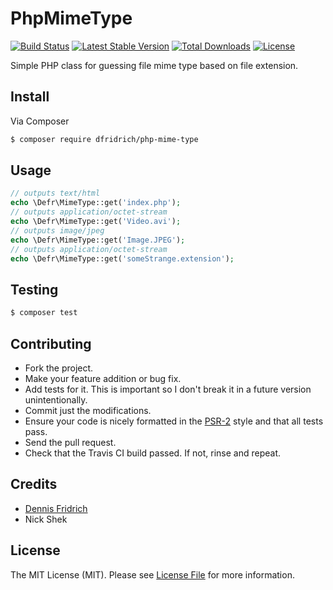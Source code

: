 # PhpMimeType 
[![Build Status](https://travis-ci.org/dfridrich/PhpMimeType.svg)](https://travis-ci.org/dfridrich/PhpMimeType)
[![Latest Stable Version](https://poser.pugx.org/dfridrich/php-mime-type/v/stable)](https://packagist.org/packages/dfridrich/php-mime-type) 
[![Total Downloads](https://poser.pugx.org/dfridrich/php-mime-type/downloads)](https://packagist.org/packages/dfridrich/php-mime-type) 
[![License](https://poser.pugx.org/dfridrich/php-mime-type/license)](https://packagist.org/packages/dfridrich/php-mime-type)

Simple PHP class for guessing file mime type based on file extension.

## Install

Via Composer

``` sh
$ composer require dfridrich/php-mime-type
```



## Usage

``` php
// outputs text/html
echo \Defr\MimeType::get('index.php');
// outputs application/octet-stream
echo \Defr\MimeType::get('Video.avi');
// outputs image/jpeg
echo \Defr\MimeType::get('Image.JPEG');
// outputs application/octet-stream
echo \Defr\MimeType::get('someStrange.extension');
```

## Testing

``` bash
$ composer test
```

## Contributing

* Fork the project.
* Make your feature addition or bug fix.
* Add tests for it. This is important so I don't break it in a future version unintentionally.
* Commit just the modifications.
* Ensure your code is nicely formatted in the [PSR-2](https://github.com/php-fig/fig-standards/blob/master/accepted/PSR-2-coding-style-guide.md)
  style and that all tests pass.
* Send the pull request.
* Check that the Travis CI build passed. If not, rinse and repeat.

## Credits

- [Dennis Fridrich](https://github.com/dfridrich)
- Nick Shek

## License

The MIT License (MIT). Please see [License File](LICENSE.md) for more information.